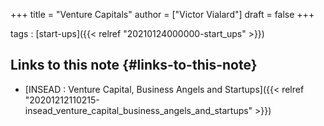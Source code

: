 +++
title = "Venture Capitals"
author = ["Victor Vialard"]
draft = false
+++

tags
: [start-ups]({{< relref "20210124000000-start_ups" >}})

## Links to this note {#links-to-this-note}

- [INSEAD : Venture Capital, Business Angels and Startups]({{< relref "20201212110215-insead_venture_capital_business_angels_and_startups" >}})

